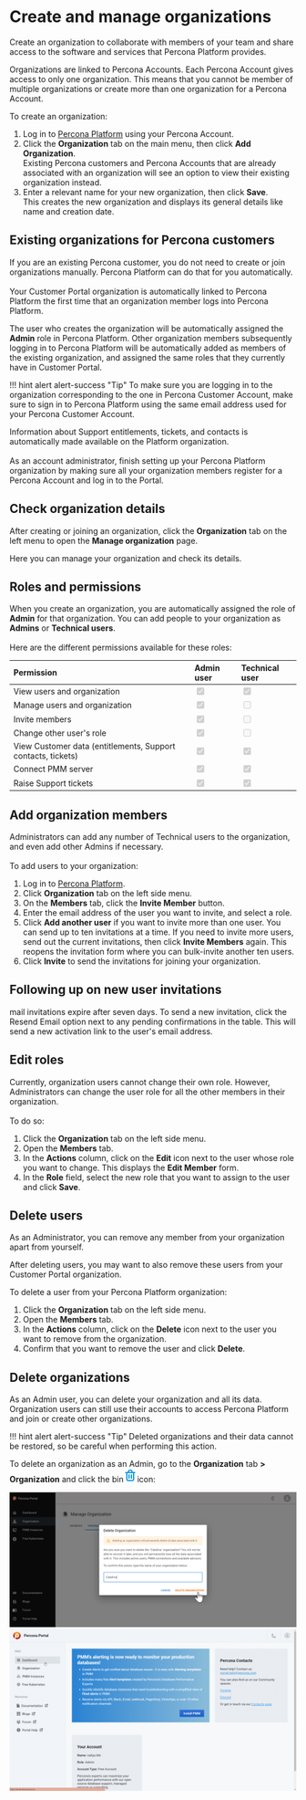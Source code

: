 # Create and manage organizations
Create an organization to collaborate with members of your team and share access to the software and services that Percona Platform provides. 

Organizations are linked to Percona Accounts. Each Percona Account gives access to only one organization. This means that you cannot be member of multiple organizations or create more than one organization for a Percona Account. 

To create an organization: 

1. Log in to [Percona Platform](https://portal.percona.com) using your Percona Account.
2. Click the **Organization** tab on the main menu, then click **Add Organization**. <br />
Existing Percona customers and Percona Accounts that are already associated with an organization will see an option to view their existing organization instead. 
3. Enter a relevant name for your new organization, then click **Save**. <br />
This creates the new organization and displays its general details like name and creation date.


## Existing organizations for Percona customers

If you are an existing Percona customer, you do not need to create or join organizations manually. Percona Platform can do that for you automatically.<br /><br />
Your Customer Portal organization is automatically linked to Percona Platform the first time that an organization member logs into Percona Platform. 

The user who creates the organization will be automatically assigned the **Admin** role in Percona Platform. 
Other organization members subsequently logging in to Percona Platform will be automatically added as members of the existing organization, and assigned the same roles that they currently have in Customer Portal.


!!! hint alert alert-success "Tip"
    To make sure you are logging in to the organization corresponding to the one in Percona Customer Account, make sure to sign in to Percona Platform using the same email address used for your Percona Customer Account. 

Information about Support entitlements, tickets, and contacts is automatically made available on the Platform organization. <br /> <br />
As an account administrator, finish setting up your Percona Platform organization by making sure all your organization members register for a Percona Account and log in to the Portal. <br />

## Check organization details

After creating or joining an organization, click the **Organization** tab on the left menu to open the **Manage organization** page.

Here you can manage your organization and check its details.

## Roles and permissions
When you create an organization, you are automatically assigned the role of **Admin** for that organization.
You can add people to your organization as **Admins** or **Technical users**.  <br /><br />
Here are the different permissions available for these roles:<br />

| Permission      | Admin user |  Technical user
| :----------| :----------- |:----------- |
|View users and organization|<input type="checkbox" disabled checked /> | <input type="checkbox" disabled checked />|
|Manage users and organization       | <input type="checkbox" disabled checked />    |  <input type="checkbox" disabled />|
|Invite members|<input type="checkbox" disabled checked /> | <input type="checkbox" disabled />|
|Change other user's role |    <input type="checkbox" disabled checked />     |   <input type="checkbox" disabled /> |
|View Customer data (entitlements, Support contacts, tickets)| <input type="checkbox" disabled checked />    |   <input type="checkbox" disabled checked /> |
|Connect PMM server| <input type="checkbox" disabled checked />| <input type="checkbox" disabled checked />|
|Raise Support tickets| <input type="checkbox" disabled checked />  |<input type="checkbox" disabled checked />  |

## Add organization members

Administrators can add any number of Technical users to the organization, and even add other Admins if necessary. <br /><br />
To add users to your organization:

1. Log in to [Percona Platform](https://portal.percona.com).
2. Click **Organization** tab on the left side menu.
3. On the **Members** tab, click the **Invite Member** button.
4. Enter the email address of the user you want to invite, and select a role.
5. Click **Add another user** if you want to invite more than one user. You can send up to ten invitations at a time. If you need to invite more users, send out the current invitations, then click **Invite Members** again. This reopens the invitation form where you can bulk-invite another ten users.
6. Click **Invite** to send the invitations for joining your organization.

## Following up on new user invitations
mail invitations expire after seven days. To send a new invitation, click the Resend Email option next to any pending confirmations in the table. This will send a new activation link to the user's email address.

## Edit roles
Currently, organization users cannot change their own role. However, Administrators can change the user role for all the other members in their organization. <br /><br />
To do so:

1. Click the **Organization** tab on the left side menu. 
2. Open the **Members** tab.
3. In the **Actions** column, click on the **Edit** icon next to the user whose role you want to change.
This displays the **Edit Member** form.
4. In the **Role** field, select the new role that you want to assign to the user and click **Save**.

## Delete users
As an Administrator, you can remove any  member from your organization apart from yourself.

After deleting users, you may want to also remove these users from your Customer Portal organization.

To delete a user from your Percona Platform organization:

1. Click the **Organization** tab on the left side menu. 
2. Open the **Members** tab.
3. In the **Actions** column, click on the **Delete** icon next to the user you want to remove from the organization.
4. Confirm that you want to remove the user and click **Delete**.


## Delete organizations

As an Admin user, you can delete your organization and all its data. Organization users can still use their accounts to access Percona Platform and join or create other organizations.

!!! hint alert alert-success "Tip"
    Deleted organizations and their data cannot be restored, so be careful when performing this action.     
       
To delete an organization as an Admin, go to the **Organization** tab **> Organization** and click the bin![Delete](images/trash.png)icon:

<div class="screenshot">
   <a href="images/delete_org.gif" title="" lg-event-uid="&amp;1">
      <img alt="" src="images/delete_org_cover.png" data-src="images/delete_org_cover.png" class="screenshot__still lazyloaded">
      <img alt="" src="images/delete_org.gif" class="screenshot__animated-gif">
      <div class="screenshot__play">
         <i class="fa fa-play"></i>
      </div>
   </a>
</div>

